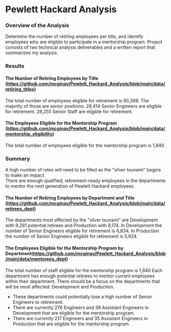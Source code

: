 # Pewlett Hackard Analysis
### Overview of the Analysis
 Determine the number of retiring employees per title, and identify employees who are eligible to participate in a mentorship program. 
 Project consists of two technical analysis deliverables and a written report that summarizes my analysis. 
### Results
#### The Number of Retiring Employees by Title (https://github.com/mcginav/Pewlett_Hackard_Analysis/blob/main/data/retiring_titles)
 The total number of employees eligible for retirement is 90,398. The majority of those are senior positions.
 29,414 Senior Engineers are eligible for retirement.
 28,255 Senior Staff are eligible for retirement.
#### The Employees Eligible for the Mentorship Program (https://github.com/mcginav/Pewlett_Hackard_Analysis/blob/main/data/mentorship_eligibility)
 The total number of employees eligible for the mentorship program is 1,940
### Summary
A high number of roles will need to be filled as the "silver tsunami" begins to make an impact.  
There are enough qualified, retirement-ready employees in the departments to mentor the 
next generation of Pewlett Hackard employees.
#### The Number of Retiring Employees by Department and Title (https://github.com/mcginav/Pewlett_Hackard_Analysis/blob/main/data/retirees_dept)
 The departments most affected by the "silver tsunami" are Development with 9,281 potential retirees and Production with 8,174. 
 In Development the number of Senior Engineers eligible for retirement is 6,834.
 In Production the number of Senior Engineers eligible for retirement is 5,924.
#### The Employees Eligible for the Mentorship Program by Department(https://github.com/mcginav/Pewlett_Hackard_Analysis/blob/main/data/mentorees_dept)
 The total number of staff eligible for the mentorship program is 1,940
 Each department has enough potential retirees to mentor current employees within their department.
 There should be a focus on the departments that will be most affected: Development and Production.
* These departments could potentially lose a high number of Senior Engineers to retirement.
* There are currently 276 Engineers and 38 Assistant Engineers in Development that are eligible for the mentorship program.
* There are currently 217 Engineers and 35 Assistant Engineers in Production that are eligible for the mentorship program.
